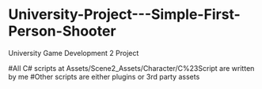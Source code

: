# University-Project---Simple-First-Person-Shooter
University Game Development 2 Project

#All C# scripts at Assets/Scene2_Assets/Character/C%23Script are written by me
#Other scripts are either plugins or 3rd party assets
